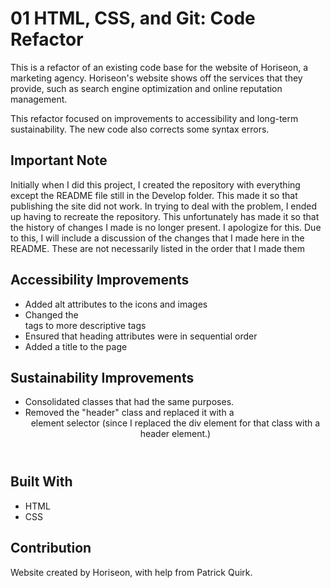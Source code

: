 # 01 HTML, CSS, and Git: Code Refactor

This is a refactor of an existing code base for the website of Horiseon, a marketing agency.
Horiseon's website shows off the services that they provide, such as search engine optimization and online reputation management.

This refactor focused on improvements to accessibility and long-term sustainability.
The new code also corrects some syntax errors.

## Important Note
Initially when I did this project, I created the repository with everything except the README file still in the Develop folder.
This made it so that publishing the site did not work. In trying to deal with the problem, I ended up having to recreate the repository.
This unfortunately has made it so that the history of changes I made is no longer present. I apologize for this.
Due to this, I will include a discussion of the changes that I made here in the README. 
These are not necessarily listed in the order that I made them

## Accessibility Improvements
* Added alt attributes to the icons and images
* Changed the <div> tags to more descriptive tags
* Ensured that heading attributes were in sequential order
* Added a title to the page

## Sustainability Improvements
* Consolidated classes that had the same purposes.
* Removed the "header" class and replaced it with a <header> element selector (since I replaced the div element for that class with a header element.)

## Built With
* HTML
* CSS

## Contribution
Website created by Horiseon, with help from Patrick Quirk.
